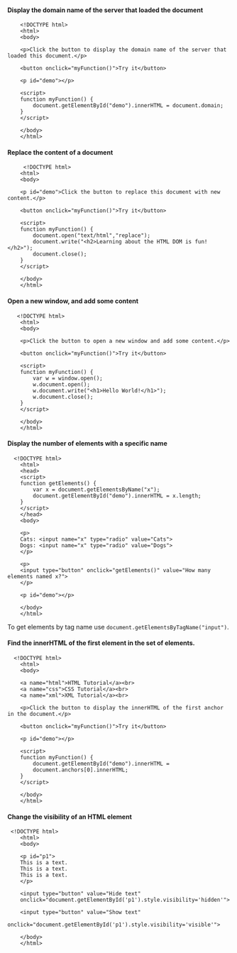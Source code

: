 #### Display the domain name of the server that loaded the document

        <!DOCTYPE html>
		<html>
		<body>

		<p>Click the button to display the domain name of the server that loaded this document.</p>

		<button onclick="myFunction()">Try it</button>

		<p id="demo"></p>

		<script>
		function myFunction() {
			document.getElementById("demo").innerHTML = document.domain;
		}
		</script>

		</body>
		</html>

#### Replace the content of a document

         <!DOCTYPE html>
		<html>
		<body>

		<p id="demo">Click the button to replace this document with new content.</p>

		<button onclick="myFunction()">Try it</button>

		<script>
		function myFunction() {
			document.open("text/html","replace");
			document.write("<h2>Learning about the HTML DOM is fun!</h2>");
			document.close();
		}
		</script>

		</body>
		</html>
	
#### Open a new window, and add some content

       <!DOCTYPE html>
		<html>
		<body>

		<p>Click the button to open a new window and add some content.</p>

		<button onclick="myFunction()">Try it</button>

		<script>
		function myFunction() {
			var w = window.open();
			w.document.open();
			w.document.write("<h1>Hello World!</h1>");
			w.document.close();
		}
		</script>

		</body>
		</html>	
		
#### Display the number of elements with a specific name

      <!DOCTYPE html>
		<html>
		<head>
		<script>
		function getElements() {
			var x = document.getElementsByName("x");
			document.getElementById("demo").innerHTML = x.length;
		}
		</script>
		</head>
		<body>

		<p>
		Cats: <input name="x" type="radio" value="Cats">
		Dogs: <input name="x" type="radio" value="Dogs">
		</p>

		<p>
		<input type="button" onclick="getElements()" value="How many elements named x?">
		</p>

		<p id="demo"></p>

		</body>
		</html>

To get elements by tag name use `document.getElementsByTagName("input")`.


#### Find the innerHTML of the first element in the set of elements.


      <!DOCTYPE html>
		<html>
		<body>

		<a name="html">HTML Tutorial</a><br>
		<a name="css">CSS Tutorial</a><br>
		<a name="xml">XML Tutorial</a><br>

		<p>Click the button to display the innerHTML of the first anchor in the document.</p>

		<button onclick="myFunction()">Try it</button>

		<p id="demo"></p>

		<script>
		function myFunction() {
			document.getElementById("demo").innerHTML =
			document.anchors[0].innerHTML;
		}
		</script>

		</body>
		</html>



#### Change the visibility of an HTML element

     <!DOCTYPE html>
		<html>
		<body>

		<p id="p1">
		This is a text.
		This is a text.
		This is a text.
		</p>

		<input type="button" value="Hide text"
		onclick="document.getElementById('p1').style.visibility='hidden'">

		<input type="button" value="Show text"
		onclick="document.getElementById('p1').style.visibility='visible'">

		</body>
		</html>
		